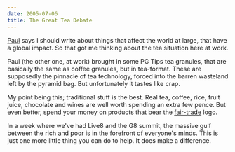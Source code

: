 ```yaml
---
date: 2005-07-06
title: The Great Tea Debate
---
```

[Paul](http://www.lloydyweb.org) says I should write about things that affect the world at large, that have a global impact. So that got me thinking about the tea situation here at work.

Paul (the other one, at work) brought in some PG Tips tea granules, that are basically the same as coffee granules, but in tea-format. These are supposedly the pinnacle of tea technology, forced into the barren wasteland left by the pyramid bag. But unfortunately it tastes like crap.  

My point being this; traditional stuff is the best. Real tea, coffee, rice, fruit juice, chocolate and wines are well worth spending an extra few pence. But even better, spend your money on products that bear the [fair-trade](http://www.fairtrade.org.uk) logo. 

In a week where we've had Live8 and the G8 summit, the massive gulf between the rich and poor is in the forefront of everyone's minds. This is just one more little thing you can do to help. It does make a difference.